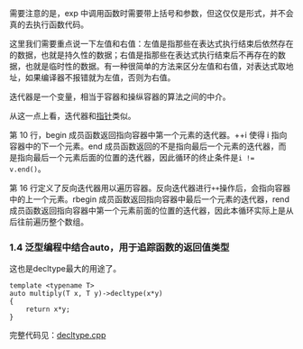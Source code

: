 需要注意的是，exp 中调用函数时需要带上括号和参数，但这仅仅是形式，并不会真的去执行函数代码。

这里我们需要重点说一下左值和右值：左值是指那些在表达式执行结束后依然存在的数据，也就是持久性的数据；右值是指那些在表达式执行结束后不再存在的数据，也就是临时性的数据。有一种很简单的方法来区分左值和右值，对表达式取地址，如果编译器不报错就为左值，否则为右值。

迭代器是一个变量，相当于容器和操纵容器的算法之间的中介。

从这一点上看，迭代器和[指针](http://c.biancheng.net/c/80/)类似。

第 10 行，begin 成员函数返回指向容器中第一个元素的迭代器。++i 使得 i 指向容器中的下一个元素。end 成员函数返回的不是指向最后一个元素的迭代器，而是指向最后一个元素后面的位置的迭代器，因此循环的终止条件是`i != v.end()`。

第 16 行定义了反向迭代器用以遍历容器。反向迭代器进行`++`操作后，会指向容器中的上一个元素。rbegin 成员函数返回指向容器中最后一个元素的迭代器，rend 成员函数返回指向容器中第一个元素前面的位置的迭代器，因此本循环实际上是从后往前遍历整个数组。

### 1.4 泛型编程中结合auto，用于追踪函数的返回值类型

这也是decltype最大的用途了。

```
template <typename T>
auto multiply(T x, T y)->decltype(x*y)
{
	return x*y;
}
```

完整代码见：[decltype.cpp](https://github.com/Light-City/CPlusPlusThings/blob/master/basic_content/decltype/decltype.cpp)